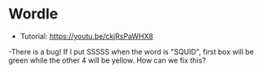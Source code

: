 # Wordle

- Tutorial: https://youtu.be/ckjRsPaWHX8

-There is a bug! If I put SSSSS when the word is "SQUID", first box will be green while the other 4 will be yellow. How can we fix this?
